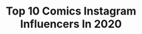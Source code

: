 ---
title: Top 10 Comics Instagram Influencers In 2020
description: Identify the most popular Instagram accounts on inBeat.
platform: Instagram
profiles:
  - username: "comics"
    fullname: >-
      Comics
    location: ""
    followers: 1011380
    engagement: 131
    commentsToLikes: 0.004970
    avatar: "https://scontent-ams4-1.cdninstagram.com/v/t51.2885-19/s320x320/37850215_224292188254549_507522936609964032_n.jpg?_nc_ht=scontent-ams4-1.cdninstagram.com&_nc_ohc=8GtgFgJ4NncAX8qeYHr&oh=f3924b307c16d4a5ea24d7a5b4a87d4e&oe=5EA92D37"
    verified: true
    hashtags: "#lazygirl, #solittletime, #buzzfeedcomics, #blackeye"
  - username: "izansabina"
    fullname: >-
      Izan 🇺🇸🇪🇸🇨🇺
    location: "United States"
    followers: 41604
    engagement: 1443
    commentsToLikes: 0.035449
    avatar: "https://instagram.fbki2-1.fna.fbcdn.net/v/t51.2885-19/s320x320/70243835_820003865097536_8523986923948081152_n.jpg?_nc_ht=instagram.fbki2-1.fna.fbcdn.net&_nc_ohc=8BhIOiRn54gAX979WsB&oh=ac7bc33da09dced1789140943a851063&oe=5EA254B1"
    verified: false
    hashtags: "#kidsmoda, #instakids, #coolkids, #picture"
  - username: "madelinestarr7"
    fullname: >-
      Madeline Starr
    location: "United States"
    followers: 120220
    engagement: 412
    commentsToLikes: 0.056528
    avatar: "https://scontent-ams4-1.cdninstagram.com/v/t51.2885-19/s320x320/52332937_257563625151466_7554475310452834304_n.jpg?_nc_ht=scontent-ams4-1.cdninstagram.com&_nc_ohc=ChQtRLfIFh4AX9Z7PkA&oh=23b2857a3cf95e12131445961465251e&oe=5EBA1D49"
    verified: false
    hashtags: "#sponsoredbyturo, #averybar, #teamcanon, #ritzcarltonpartner"
  - username: "qeeriefire"
    fullname: >-
      Justyna 🔥
    location: "Poland"
    followers: 20170
    engagement: 1235
    commentsToLikes: 0.041292
    avatar: "https://scontent-ams4-1.cdninstagram.com/v/t51.2885-19/s320x320/60988740_2264395883889764_5491748568546934784_n.jpg?_nc_ht=scontent-ams4-1.cdninstagram.com&_nc_ohc=gDlufLEyE_UAX9ahhxa&oh=f14e9dcb61a7568aee91a02be9a8f355&oe=5EB9A40E"
    verified: false
    hashtags: "#bonjovi, #throwbackpic"
  - username: "tinker_reads"
    fullname: >-
      TIᑎKEᖇ
    location: "Germany"
    followers: 3538
    engagement: 2364
    commentsToLikes: 0.066083
    avatar: "https://scontent-lhr8-1.cdninstagram.com/v/t51.2885-19/s320x320/91415333_238123207309765_854716874364026880_n.jpg?_nc_ht=scontent-lhr8-1.cdninstagram.com&_nc_ohc=fmL413Na49wAX98Vvip&oh=1438047d1b45caf1c50ecfcf39a44dad&oe=5EBC92D2"
    verified: false
    hashtags: "#meinhoerbuchmoment, #happybookishadvent, #cruellaandursulabookishdez19, #samyandfriendsapril20"
  - username: "samanthas_cosplay"
    fullname: >-
      Sam Catalano @CradleCon
    location: "United States"
    followers: 26731
    engagement: 794
    commentsToLikes: 0.029276
    avatar: "https://instagram.fbki2-1.fna.fbcdn.net/v/t51.2885-19/s320x320/88268928_229774151485570_2452951888279109632_n.jpg?_nc_ht=instagram.fbki2-1.fna.fbcdn.net&_nc_ohc=IfYplTZXTFsAX8PmCBK&oh=47a0b51cf98fd9f5cc4dba93cc238fd1&oe=5E98FA48"
    verified: false
    hashtags: "#strength, #jessicajones, #cosplayvscharacter, #queenmera"
  - username: "hakusa.kuri"
    fullname: >-
      Hakusa.Cry
    location: "Italy"
    followers: 33035
    engagement: 354
    commentsToLikes: 0.068886
    avatar: "https://scontent-ams4-1.cdninstagram.com/v/t51.2885-19/s320x320/91931575_945915899159878_5883823076298194944_n.jpg?_nc_ht=scontent-ams4-1.cdninstagram.com&_nc_ohc=ER9fdxSrR0wAX85zhOa&oh=5a61c53f699daeead1a089de308f5928&oe=5EBA3862"
    verified: false
    hashtags: "#naughty, #tartanskirt, #astolfocosplay, #bunnysuit"
  - username: "lukaswerneck"
    fullname: >-
      Lucas Werneck
    location: ""
    followers: 80326
    engagement: 1347
    commentsToLikes: 0.016635
    avatar: "https://scontent-lhr8-1.cdninstagram.com/v/t51.2885-19/s320x320/53253059_377094859795572_148858098985992192_n.jpg?_nc_ht=scontent-lhr8-1.cdninstagram.com&_nc_ohc=6bzEoxJ1ZKkAX-VhKpS&oh=205654937a4bc36c3ecd8bc01a3a9a62&oe=5EB93780"
    verified: false
    hashtags: "#liveaction, #marvelmovie, #sunset, #colorfigital"
  - username: "just_a_girl_with_an_old_car"
    fullname: >-
      Nadja M
    location: "Germany"
    followers: 8651
    engagement: 1914
    commentsToLikes: 0.026305
    avatar: "https://scontent-ssn1-1.cdninstagram.com/v/t51.2885-19/s320x320/91466623_2289509544682309_51706003174981632_n.jpg?_nc_ht=scontent-ssn1-1.cdninstagram.com&_nc_ohc=Tra-ljAswz8AX8Uwdro&oh=b9ee4e3bb0273e8634f36ba628175326&oe=5EB32290"
    verified: false
    hashtags: "#v8sound, #blue, #tuesday, #coffee"
  - username: "aroa_familuki"
    fullname: >-
      Aroa Familuki
    location: "Spain"
    followers: 90831
    engagement: 705
    commentsToLikes: 0.014442
    avatar: "https://scontent-ams4-1.cdninstagram.com/v/t51.2885-19/s320x320/82148549_619021768858281_7188666864178823168_n.jpg?_nc_ht=scontent-ams4-1.cdninstagram.com&_nc_ohc=IveLbht-xoUAX8J03nh&oh=49e5de2169a434dbea264bc512be4bd3&oe=5E88E869"
    verified: false
    hashtags: "#diadelamujer, #viajedechicas"
---